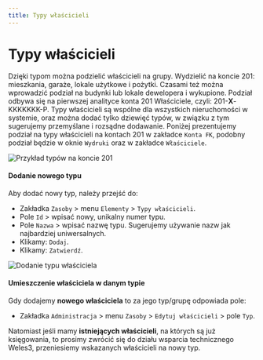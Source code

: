 ```yaml
---
title: Typy właścicieli
---
```


# Typy właścicieli

Dzięki typom można podzielić właścicieli na grupy. Wydzielić na koncie 201: mieszkania, garaże, lokale użytkowe i pożytki. Czasami też można wprowadzić podział na budynki lub lokale dewelopera i wykupione. Podział odbywa się na pierwszej analityce konta 201 Właściciele, czyli: 201-**X**-KKKKKKK-P. Typy właścicieli są wspólne dla wszystkich nieruchomości w systemie, oraz można dodać tylko dziewięć typów, w związku z tym sugerujemy przemyślane i rozsądne dodawanie. Poniżej prezentujemy podział na typy właścicieli na kontach 201 w zakładce `Konta FK`, podobny podział będzie w oknie `Wydruki` oraz w zakładce `Właściciele`.

![Przykład typów na koncie 201](typywlaskonto201.png)

#### Dodanie nowego typu

Aby dodać nowy typ, należy przejść do:

- Zakładka `Zasoby` > menu `Elementy` > `Typy właścicieli`.
- Pole `Id` > wpisać nowy, unikalny numer typu.
- Pole `Nazwa` > wpisać nazwę typu. Sugerujemy używanie nazw jak najbardziej uniwersalnych.
- Klikamy: `Dodaj`.
- Klikamy: `Zatwierdź`.

![Dodanie typu właściciela](dodanietypywlasciciela.gif)

#### Umieszczenie właściciela w danym typie

Gdy dodajemy **nowego właściciela** to za jego typ/grupę odpowiada pole:

- Zakładka `Administracja` > menu `Zasoby` > `Edytuj właścicieli` > pole `Typ`.

Natomiast jeśli mamy **istniejących właścicieli**, na których są już księgowania, to prosimy zwrócić się do działu wsparcia technicznego Weles3, przeniesiemy wskazanych właścicieli na nowy typ.